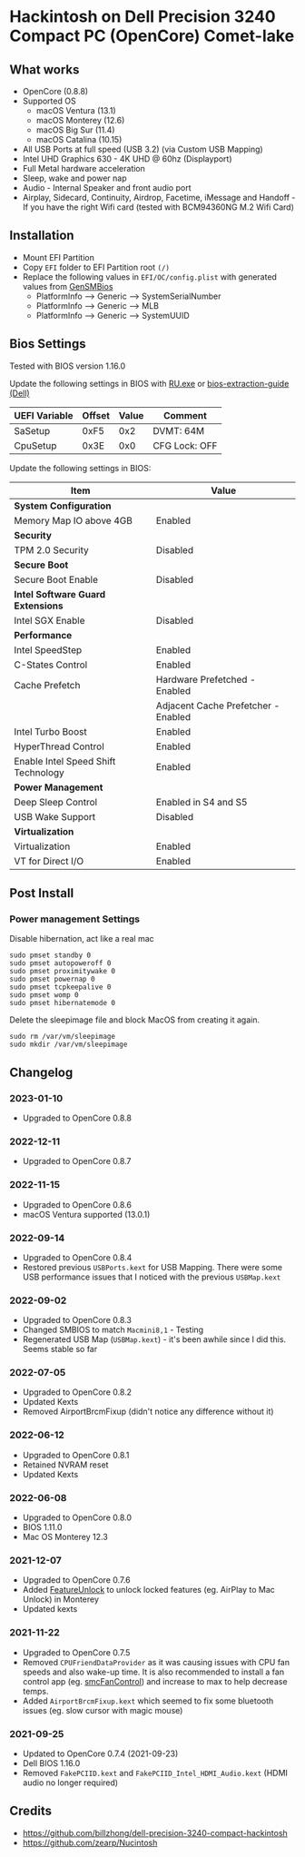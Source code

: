 # Hackintosh on Dell Precision 3240 Compact PC (OpenCore) Comet-lake

## What works

* OpenCore (0.8.8)
* Supported OS
    * macOS Ventura (13.1)
    * macOS Monterey (12.6)
    * macOS Big Sur (11.4)
    * macOS Catalina (10.15)
* All USB Ports at full speed (USB 3.2) (via Custom USB Mapping)
* Intel UHD Graphics 630 - 4K UHD @ 60hz (Displayport)
* Full Metal hardware acceleration
* Sleep, wake and power nap
* Audio - Internal Speaker and front audio port
* Airplay, Sidecard, Continuity, Airdrop, Facetime, iMessage and Handoff - If you have the right Wifi card (tested with BCM94360NG M.2 Wifi Card)

## Installation

* Mount EFI Partition
* Copy `EFI` folder to EFI Partition root `(/)`
* Replace the following values in `EFI/OC/config.plist` with generated values from [GenSMBios](https://github.com/corpnewt/GenSMBIOS)
    * PlatformInfo --> Generic --> SystemSerialNumber
    * PlatformInfo --> Generic --> MLB
    * PlatformInfo --> Generic --> SystemUUID

## Bios Settings

Tested with BIOS version 1.16.0

Update the following settings in BIOS with [RU.exe](http://ruexe.blogspot.com/) or [bios-extraction-guide (Dell)](https://github.com/dreamwhite/bios-extraction-guide/tree/master/Dell)

| UEFI Variable | Offset | Value | Comment       |
| ------------- | ------ | ----- | ------------- |
| SaSetup       | 0xF5   | 0x2   | DVMT: 64M     |
| CpuSetup      | 0x3E   | 0x0   | CFG Lock: OFF |


Update the following settings in BIOS:

| Item              | Value             |
| ----------------- | ----------------- |
| **System Configuration** |
| Memory Map IO above 4GB | Enabled |
| **Security** |
| TPM 2.0 Security               | Disabled          |
| **Secure Boot** |
| Secure Boot Enable       | Disabled          |
| **Intel Software Guard Extensions** |
| Intel SGX Enable         | Disabled          |
| **Performance** |
| Intel SpeedStep | Enabled |
| C-States Control | Enabled | 
| Cache Prefetch | Hardware Prefetched - Enabled |
| | Adjacent Cache Prefetcher - Enabled |
| Intel Turbo Boost | Enabled |
| HyperThread Control | Enabled |
| Enable Intel Speed Shift Technology | Enabled |
| **Power Management** |
| Deep Sleep Control | Enabled in S4 and S5 |
| USB Wake Support | Disabled |
| **Virtualization** |
| Virtualization | Enabled |
| VT for Direct I/O | Enabled          |


## Post Install

### Power management Settings

Disable hibernation, act like a real mac

```
sudo pmset standby 0
sudo pmset autopoweroff 0 
sudo pmset proximitywake 0
sudo pmset powernap 0 
sudo pmset tcpkeepalive 0
sudo pmset womp 0
sudo pmset hibernatemode 0
```

Delete the sleepimage file and block MacOS from creating it again.

```
sudo rm /var/vm/sleepimage
sudo mkdir /var/vm/sleepimage
```


## Changelog

### 2023-01-10
* Upgraded to OpenCore 0.8.8

### 2022-12-11
* Upgraded to OpenCore 0.8.7

### 2022-11-15
* Upgraded to OpenCore 0.8.6
* macOS Ventura supported (13.0.1)

### 2022-09-14
* Upgraded to OpenCore 0.8.4
* Restored previous `USBPorts.kext` for USB Mapping.  There were some USB performance issues that I noticed with the previous `USBMap.kext`

### 2022-09-02
* Upgraded to OpenCore 0.8.3
* Changed SMBIOS to match `Macmini8,1` - Testing
* Regenerated USB Map (`USBMap.kext`) - it's been awhile since I did this. Seems stable so far

### 2022-07-05
* Upgraded to OpenCore 0.8.2
* Updated Kexts
* Removed AirportBrcmFixup (didn't notice any difference without it)

### 2022-06-12
* Upgraded to OpenCore 0.8.1
* Retained NVRAM reset 
* Updated Kexts

### 2022-06-08
* Upgraded to OpenCore 0.8.0
* BIOS 1.11.0
* Mac OS Monterey 12.3

### 2021-12-07
* Upgraded to OpenCore 0.7.6
* Added [FeatureUnlock](https://github.com/acidanthera/FeatureUnlock) to unlock locked features (eg. AirPlay to Mac Unlock) in Monterey
* Updated kexts

### 2021-11-22
* Upgraded to OpenCore 0.7.5
* Removed `CPUFriendDataProvider` as it was causing issues with CPU fan speeds and also wake-up time.  It is also recommended to install a fan control app (eg. [smcFanControl](https://github.com/hholtmann/smcFanControl)) and increase to max to help decrease temps.
* Added `AirportBrcmFixup.kext` which seemed to fix some bluetooth issues (eg. slow cursor with magic mouse)

### 2021-09-25
* Updated to OpenCore 0.7.4 (2021-09-23)
* Dell BIOS 1.16.0
* Removed `FakePCIID.kext` and `FakePCIID_Intel_HDMI_Audio.kext` (HDMI audio no longer required)


## Credits

* https://github.com/billzhong/dell-precision-3240-compact-hackintosh
* https://github.com/zearp/Nucintosh

